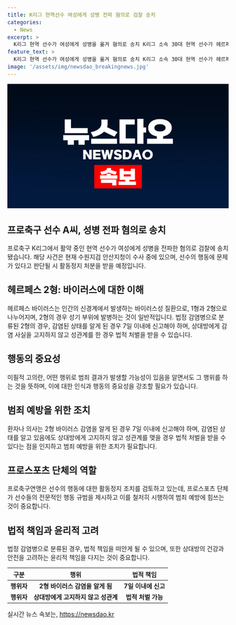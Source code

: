 ```yaml
---
title: K리그 현역선수 여성에게 성병 전파 혐의로 검찰 송치
categories:
  - News
excerpt: >
  K리그 현역 선수가 여성에게 성병을 옮겨 혐의로 송치 K리그 소속 30대 현역 선수가 헤르페스 2형 옮긴 혐의로 검찰에 송치됐다. 성병 감염 사실을 알면서도 성관계를 유지한 혐의이며, 불구속 입건된 A씨는 현재 수사 중이다. 프로축구연맹은 A 선수에 대한 활동정지를 검토 중이며, 해당 바이러스는 법정 감염병으로 분류돼 감염자는 상대방에게 고지 의무가 있다. 
feature_text: >
  K리그 현역 선수가 여성에게 성병을 옮겨 혐의로 송치 K리그 소속 30대 현역 선수가 헤르페스 2형 옮긴 혐의로 검찰에 송치됐다. 성병 감염 사실을 알면서도 성관계를 유지한 혐의이며, 불구속 입건된 A씨는 현재 수사 중이다. 프로축구연맹은 A 선수에 대한 활동정지를 검토 중이며, 해당 바이러스는 법정 감염병으로 분류돼 감염자는 상대방에게 고지 의무가 있다. 
image: '/assets/img/newsdao_breakingnews.jpg'
---
```


<p><img src="/assets/img/newsdao_breakingnews.jpg" alt="bookingtag 속보" /></p>

<h2 data-ke-size="size26">프로축구 선수 A씨, 성병 전파 혐의로 송치</h2>

<p data-ke-size="size16">프로축구 K리그에서 활약 중인 현역 선수가 여성에게 성병을 전파한 혐의로 검찰에 송치됐습니다. 해당 사건은 현재 수원지검 안산지청이 수사 중에 있으며, 선수의 행동에 문제가 있다고 판단될 시 활동정지 처분을 받을 예정입니다.</p>

<h2 data-ke-size="size26">헤르페스 2형: 바이러스에 대한 이해</h2>

<p data-ke-size="size16">헤르페스 바이러스는 인간의 신경계에서 발생하는 바이러스성 질환으로, 1형과 2형으로 나누어지며, 2형의 경우 성기 부위에 발병하는 것이 일반적입니다. 법정 감염병으로 분류된 2형의 경우, 감염된 상태를 알게 된 경우 7일 이내에 신고해야 하며, 상대방에게 감염 사실을 고지하지 않고 성관계를 한 경우 법적 처벌을 받을 수 있습니다.</p>

<h2 data-ke-size="size26">행동의 중요성</h2>

<p data-ke-size="size16">미필적 고의란, 어떤 행위로 범죄 결과가 발생할 가능성이 있음을 알면서도 그 행위를 하는 것을 뜻하며, 이에 대한 인식과 행동의 중요성을 강조할 필요가 있습니다.</p>

<h2 data-ke-size="size26">범죄 예방을 위한 조치</h2>

<p data-ke-size="size16">환자나 의사는 2형 바이러스 감염을 알게 된 경우 7일 이내에 신고해야 하며, 감염된 상태를 알고 있음에도 상대방에게 고지하지 않고 성관계를 맺을 경우 법적 처벌을 받을 수 있다는 점을 인지하고 범죄 예방을 위한 조치가 필요합니다.</p>

<h2 data-ke-size="size26">프로스포츠 단체의 역할</h2>

<p data-ke-size="size16">프로축구연맹은 선수의 행동에 대한 활동정지 조치를 검토하고 있는데, 프로스포츠 단체가 선수들의 전문적인 행동 규범을 제시하고 이를 철저히 시행하여 범죄 예방에 힘쓰는 것이 중요합니다.</p>

<h2 data-ke-size="size26">법적 책임과 윤리적 고려</h2>

<p data-ke-size="size16">법정 감염병으로 분류된 경우, 법적 책임을 떠안게 될 수 있으며, 또한 상대방의 건강과 안전을 고려하는 윤리적 책임을 다지는 것이 중요합니다.</p>

<table>
<thead>
<tr>
<th style="text-align: center;">구분</th>
<th style="text-align: center;">행위</th>
<th style="text-align: center;">법적 책임</th>
</tr>
</thead>
<tbody>
<tr>
<td style="text-align: center; height: 17px;"><b>행위자</b></td>
<td style="text-align: center; height: 17px;"><b>2형 바이러스 감염을 알게 됨</b></td>
<td style="text-align: center; height: 17px;"><b>7일 이내에 신고</b></td>
</tr>
<tr>
<td style="text-align: center; height: 17px;"><b>행위자</b></td>
<td style="text-align: center; height: 17px;"><b>상대방에게 고지하지 않고 성관계</b></td>
<td style="text-align: center; height: 17px;"><b>법적 처벌 가능</b></td>
</tr>
</tbody>
</table>
실시간 뉴스 속보는, <a href="https://newsdao.kr" rel="dofollow">https://newsdao.kr</a>


